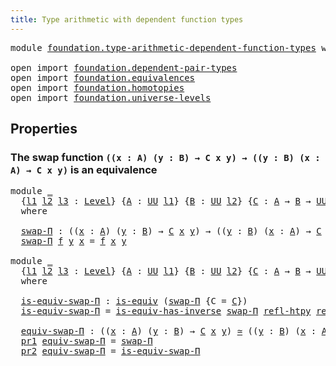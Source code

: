 ```yaml
---
title: Type arithmetic with dependent function types
---
```


<pre class="Agda"><a id="71" class="Keyword">module</a> <a id="78" href="foundation.type-arithmetic-dependent-function-types.html" class="Module">foundation.type-arithmetic-dependent-function-types</a> <a id="130" class="Keyword">where</a>

<a id="137" class="Keyword">open</a> <a id="142" class="Keyword">import</a> <a id="149" href="foundation.dependent-pair-types.html" class="Module">foundation.dependent-pair-types</a>
<a id="181" class="Keyword">open</a> <a id="186" class="Keyword">import</a> <a id="193" href="foundation.equivalences.html" class="Module">foundation.equivalences</a>
<a id="217" class="Keyword">open</a> <a id="222" class="Keyword">import</a> <a id="229" href="foundation.homotopies.html" class="Module">foundation.homotopies</a>
<a id="251" class="Keyword">open</a> <a id="256" class="Keyword">import</a> <a id="263" href="foundation.universe-levels.html" class="Module">foundation.universe-levels</a>
</pre>
## Properties

### The swap function `((x : A) (y : B) → C x y) → ((y : B) (x : A) → C x y)` is an equivalence

<pre class="Agda"><a id="415" class="Keyword">module</a> <a id="422" href="foundation.type-arithmetic-dependent-function-types.html#422" class="Module">_</a>
  <a id="426" class="Symbol">{</a><a id="427" href="foundation.type-arithmetic-dependent-function-types.html#427" class="Bound">l1</a> <a id="430" href="foundation.type-arithmetic-dependent-function-types.html#430" class="Bound">l2</a> <a id="433" href="foundation.type-arithmetic-dependent-function-types.html#433" class="Bound">l3</a> <a id="436" class="Symbol">:</a> <a id="438" href="Agda.Primitive.html#597" class="Postulate">Level</a><a id="443" class="Symbol">}</a> <a id="445" class="Symbol">{</a><a id="446" href="foundation.type-arithmetic-dependent-function-types.html#446" class="Bound">A</a> <a id="448" class="Symbol">:</a> <a id="450" href="foundation-core.universe-levels.html#235" class="Primitive">UU</a> <a id="453" href="foundation.type-arithmetic-dependent-function-types.html#427" class="Bound">l1</a><a id="455" class="Symbol">}</a> <a id="457" class="Symbol">{</a><a id="458" href="foundation.type-arithmetic-dependent-function-types.html#458" class="Bound">B</a> <a id="460" class="Symbol">:</a> <a id="462" href="foundation-core.universe-levels.html#235" class="Primitive">UU</a> <a id="465" href="foundation.type-arithmetic-dependent-function-types.html#430" class="Bound">l2</a><a id="467" class="Symbol">}</a> <a id="469" class="Symbol">{</a><a id="470" href="foundation.type-arithmetic-dependent-function-types.html#470" class="Bound">C</a> <a id="472" class="Symbol">:</a> <a id="474" href="foundation.type-arithmetic-dependent-function-types.html#446" class="Bound">A</a> <a id="476" class="Symbol">→</a> <a id="478" href="foundation.type-arithmetic-dependent-function-types.html#458" class="Bound">B</a> <a id="480" class="Symbol">→</a> <a id="482" href="foundation-core.universe-levels.html#235" class="Primitive">UU</a> <a id="485" href="foundation.type-arithmetic-dependent-function-types.html#433" class="Bound">l3</a><a id="487" class="Symbol">}</a>
  <a id="491" class="Keyword">where</a>
  
  <a id="502" href="foundation.type-arithmetic-dependent-function-types.html#502" class="Function">swap-Π</a> <a id="509" class="Symbol">:</a> <a id="511" class="Symbol">((</a><a id="513" href="foundation.type-arithmetic-dependent-function-types.html#513" class="Bound">x</a> <a id="515" class="Symbol">:</a> <a id="517" href="foundation.type-arithmetic-dependent-function-types.html#446" class="Bound">A</a><a id="518" class="Symbol">)</a> <a id="520" class="Symbol">(</a><a id="521" href="foundation.type-arithmetic-dependent-function-types.html#521" class="Bound">y</a> <a id="523" class="Symbol">:</a> <a id="525" href="foundation.type-arithmetic-dependent-function-types.html#458" class="Bound">B</a><a id="526" class="Symbol">)</a> <a id="528" class="Symbol">→</a> <a id="530" href="foundation.type-arithmetic-dependent-function-types.html#470" class="Bound">C</a> <a id="532" href="foundation.type-arithmetic-dependent-function-types.html#513" class="Bound">x</a> <a id="534" href="foundation.type-arithmetic-dependent-function-types.html#521" class="Bound">y</a><a id="535" class="Symbol">)</a> <a id="537" class="Symbol">→</a> <a id="539" class="Symbol">((</a><a id="541" href="foundation.type-arithmetic-dependent-function-types.html#541" class="Bound">y</a> <a id="543" class="Symbol">:</a> <a id="545" href="foundation.type-arithmetic-dependent-function-types.html#458" class="Bound">B</a><a id="546" class="Symbol">)</a> <a id="548" class="Symbol">(</a><a id="549" href="foundation.type-arithmetic-dependent-function-types.html#549" class="Bound">x</a> <a id="551" class="Symbol">:</a> <a id="553" href="foundation.type-arithmetic-dependent-function-types.html#446" class="Bound">A</a><a id="554" class="Symbol">)</a> <a id="556" class="Symbol">→</a> <a id="558" href="foundation.type-arithmetic-dependent-function-types.html#470" class="Bound">C</a> <a id="560" href="foundation.type-arithmetic-dependent-function-types.html#549" class="Bound">x</a> <a id="562" href="foundation.type-arithmetic-dependent-function-types.html#541" class="Bound">y</a><a id="563" class="Symbol">)</a>
  <a id="567" href="foundation.type-arithmetic-dependent-function-types.html#502" class="Function">swap-Π</a> <a id="574" href="foundation.type-arithmetic-dependent-function-types.html#574" class="Bound">f</a> <a id="576" href="foundation.type-arithmetic-dependent-function-types.html#576" class="Bound">y</a> <a id="578" href="foundation.type-arithmetic-dependent-function-types.html#578" class="Bound">x</a> <a id="580" class="Symbol">=</a> <a id="582" href="foundation.type-arithmetic-dependent-function-types.html#574" class="Bound">f</a> <a id="584" href="foundation.type-arithmetic-dependent-function-types.html#578" class="Bound">x</a> <a id="586" href="foundation.type-arithmetic-dependent-function-types.html#576" class="Bound">y</a>

<a id="589" class="Keyword">module</a> <a id="596" href="foundation.type-arithmetic-dependent-function-types.html#596" class="Module">_</a>
  <a id="600" class="Symbol">{</a><a id="601" href="foundation.type-arithmetic-dependent-function-types.html#601" class="Bound">l1</a> <a id="604" href="foundation.type-arithmetic-dependent-function-types.html#604" class="Bound">l2</a> <a id="607" href="foundation.type-arithmetic-dependent-function-types.html#607" class="Bound">l3</a> <a id="610" class="Symbol">:</a> <a id="612" href="Agda.Primitive.html#597" class="Postulate">Level</a><a id="617" class="Symbol">}</a> <a id="619" class="Symbol">{</a><a id="620" href="foundation.type-arithmetic-dependent-function-types.html#620" class="Bound">A</a> <a id="622" class="Symbol">:</a> <a id="624" href="foundation-core.universe-levels.html#235" class="Primitive">UU</a> <a id="627" href="foundation.type-arithmetic-dependent-function-types.html#601" class="Bound">l1</a><a id="629" class="Symbol">}</a> <a id="631" class="Symbol">{</a><a id="632" href="foundation.type-arithmetic-dependent-function-types.html#632" class="Bound">B</a> <a id="634" class="Symbol">:</a> <a id="636" href="foundation-core.universe-levels.html#235" class="Primitive">UU</a> <a id="639" href="foundation.type-arithmetic-dependent-function-types.html#604" class="Bound">l2</a><a id="641" class="Symbol">}</a> <a id="643" class="Symbol">{</a><a id="644" href="foundation.type-arithmetic-dependent-function-types.html#644" class="Bound">C</a> <a id="646" class="Symbol">:</a> <a id="648" href="foundation.type-arithmetic-dependent-function-types.html#620" class="Bound">A</a> <a id="650" class="Symbol">→</a> <a id="652" href="foundation.type-arithmetic-dependent-function-types.html#632" class="Bound">B</a> <a id="654" class="Symbol">→</a> <a id="656" href="foundation-core.universe-levels.html#235" class="Primitive">UU</a> <a id="659" href="foundation.type-arithmetic-dependent-function-types.html#607" class="Bound">l3</a><a id="661" class="Symbol">}</a>
  <a id="665" class="Keyword">where</a>

  <a id="674" href="foundation.type-arithmetic-dependent-function-types.html#674" class="Function">is-equiv-swap-Π</a> <a id="690" class="Symbol">:</a> <a id="692" href="foundation-core.equivalences.html#1556" class="Function">is-equiv</a> <a id="701" class="Symbol">(</a><a id="702" href="foundation.type-arithmetic-dependent-function-types.html#502" class="Function">swap-Π</a> <a id="709" class="Symbol">{</a><a id="710" class="Argument">C</a> <a id="712" class="Symbol">=</a> <a id="714" href="foundation.type-arithmetic-dependent-function-types.html#644" class="Bound">C</a><a id="715" class="Symbol">})</a>
  <a id="720" href="foundation.type-arithmetic-dependent-function-types.html#674" class="Function">is-equiv-swap-Π</a> <a id="736" class="Symbol">=</a> <a id="738" href="foundation-core.equivalences.html#3013" class="Function">is-equiv-has-inverse</a> <a id="759" href="foundation.type-arithmetic-dependent-function-types.html#502" class="Function">swap-Π</a> <a id="766" href="foundation-core.homotopies.html#741" class="Function">refl-htpy</a> <a id="776" href="foundation-core.homotopies.html#741" class="Function">refl-htpy</a>

  <a id="789" href="foundation.type-arithmetic-dependent-function-types.html#789" class="Function">equiv-swap-Π</a> <a id="802" class="Symbol">:</a> <a id="804" class="Symbol">((</a><a id="806" href="foundation.type-arithmetic-dependent-function-types.html#806" class="Bound">x</a> <a id="808" class="Symbol">:</a> <a id="810" href="foundation.type-arithmetic-dependent-function-types.html#620" class="Bound">A</a><a id="811" class="Symbol">)</a> <a id="813" class="Symbol">(</a><a id="814" href="foundation.type-arithmetic-dependent-function-types.html#814" class="Bound">y</a> <a id="816" class="Symbol">:</a> <a id="818" href="foundation.type-arithmetic-dependent-function-types.html#632" class="Bound">B</a><a id="819" class="Symbol">)</a> <a id="821" class="Symbol">→</a> <a id="823" href="foundation.type-arithmetic-dependent-function-types.html#644" class="Bound">C</a> <a id="825" href="foundation.type-arithmetic-dependent-function-types.html#806" class="Bound">x</a> <a id="827" href="foundation.type-arithmetic-dependent-function-types.html#814" class="Bound">y</a><a id="828" class="Symbol">)</a> <a id="830" href="foundation-core.equivalences.html#1621" class="Function Operator">≃</a> <a id="832" class="Symbol">((</a><a id="834" href="foundation.type-arithmetic-dependent-function-types.html#834" class="Bound">y</a> <a id="836" class="Symbol">:</a> <a id="838" href="foundation.type-arithmetic-dependent-function-types.html#632" class="Bound">B</a><a id="839" class="Symbol">)</a> <a id="841" class="Symbol">(</a><a id="842" href="foundation.type-arithmetic-dependent-function-types.html#842" class="Bound">x</a> <a id="844" class="Symbol">:</a> <a id="846" href="foundation.type-arithmetic-dependent-function-types.html#620" class="Bound">A</a><a id="847" class="Symbol">)</a> <a id="849" class="Symbol">→</a> <a id="851" href="foundation.type-arithmetic-dependent-function-types.html#644" class="Bound">C</a> <a id="853" href="foundation.type-arithmetic-dependent-function-types.html#842" class="Bound">x</a> <a id="855" href="foundation.type-arithmetic-dependent-function-types.html#834" class="Bound">y</a><a id="856" class="Symbol">)</a>
  <a id="860" href="foundation-core.dependent-pair-types.html#605" class="Field">pr1</a> <a id="864" href="foundation.type-arithmetic-dependent-function-types.html#789" class="Function">equiv-swap-Π</a> <a id="877" class="Symbol">=</a> <a id="879" href="foundation.type-arithmetic-dependent-function-types.html#502" class="Function">swap-Π</a>
  <a id="888" href="foundation-core.dependent-pair-types.html#617" class="Field">pr2</a> <a id="892" href="foundation.type-arithmetic-dependent-function-types.html#789" class="Function">equiv-swap-Π</a> <a id="905" class="Symbol">=</a> <a id="907" href="foundation.type-arithmetic-dependent-function-types.html#674" class="Function">is-equiv-swap-Π</a>
</pre>